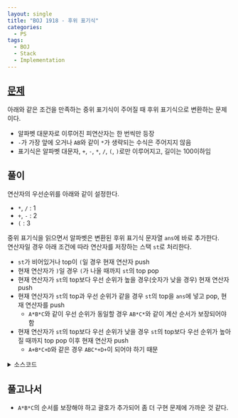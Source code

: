 ```yaml
---
layout: single
title: "BOJ 1918 - 후위 표기식"
categories:
  - PS
tags:
  - BOJ
  - Stack
  - Implementation
---
```


## <a href="https://www.acmicpc.net/problem/1918" target="_blank">문제</a>

아래와 같은 조건을 만족하는 중위 표기식이 주어질 때 후위 표기식으로 변환하는 문제이다.
- 알파벳 대문자로 이루어진 피연산자는 한 번씩만 등장
- `-`가 가장 앞에 오거나 `AB`와 같이 `*`가 생략되는 수식은 주어지지 않음
- 표기식은 알파벳 대문자, `+`, `-`, `*`, `/`, `(`, `)`로만 이루어지고, 길이는 100이하임

## 풀이

연산자의 우선순위를 아래와 같이 설정한다.
- `*`, `/` : 1
- `+`, `-` : 2
- `(` : 3

중위 표기식을 읽으면서 알파벳은 변환된 후위 표기식 문자열 `ans`에 바로 추가한다.  
연산자일 경우 아래 조건에 따라 연산자를 저장하는 스택 `st`로 처리한다.
- `st`가 비어있거나 top이 `(`일 경우 현재 연산자 push
- 현재 연산자가 `)`일 경우 `(`가 나올 때까지 `st`의 top pop
- 현재 연산자가 `st`의 top보다 우선 순위가 높을 경우(숫자가 낮을 경우) 현재 연산자 push
- 현재 연산자가 `st`의 top과 우선 순위가 같을 경우 `st`의 top을 `ans`에 넣고 pop, 현재 연산자를 push
  - `A*B*C`와 같이 우선 순위가 동일할 경우 `AB*C*`와 같이 계산 순서가 보장되어야 함
- 현재 연산자가 `st`의 top보다 우선 순위가 낮을 경우 `st`의 top보다 우선 순위가 높아질 때까지 top pop 이후 현재 연산자 push
  - `A+B*C+D`와 같은 경우 `ABC*+D+`이 되어야 하기 때문

<details markdown="1">
<summary>소스코드</summary>

```cpp
#include <algorithm>
#include <iostream>
#include <stack>
#include <string>
#include <utility>
#include <vector>

using namespace std;
using pii = pair<int, int>;
using vi = vector<int>;
using lld = long long;

int getp(char o) {
    if (o == '*' || o == '/')
        return 1;
    if (o == '+' || o == '-')
        return 2;
    if (o == '(') return 3;
}

int isOp(char c) {
    if (c == '*' || c == '/' || c == '+' || c == '-' || c == '(' || c == ')')
        return 1;
    else
        return 0;
}

int main() {
    ios::sync_with_stdio(0);
    cin.tie(0);
    string m, ans;
    stack<char> st;
    cin >> m;
    for (int i = 0; i < m.length(); i++) {
        if (isOp(m[i])) {
            if (st.empty() || m[i] == '(')
                st.push(m[i]);
            else if (m[i] == ')') {
                while (st.top() != '(') {
                    ans.insert(ans.end(), st.top());
                    st.pop();
                }
                st.pop();
            } else if (getp(st.top()) > getp(m[i]))
                st.push(m[i]);
            else if (getp(st.top()) == getp(m[i])) {
                ans.insert(ans.end(), st.top());
                st.pop();
                st.push(m[i]);
            } else {
                while (!st.empty() && (getp(st.top()) <= getp(m[i]))) {
                    ans.insert(ans.end(), st.top());
                    st.pop();
                }
                st.push(m[i]);
            }
        } else
            ans.insert(ans.end(), m[i]);
    }
    while (!st.empty()) {
        ans.insert(ans.end(), st.top());
        st.pop();
    }
    cout << ans << '\n';
    return 0;
}

```

</details>

## 풀고나서

- `A*B*C`의 순서를 보장해야 하고 괄호가 추가되어 좀 더 구현 문제에 가까운 것 같다.